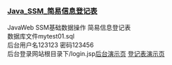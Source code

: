 <a href="http://info.imaidou.xyz/index.jsp"><h3>Java_SSM_简易信息登记表</h3></a>
JavaWeb SSM基础数据操作 简易信息登记表<br>
数据库文件mytest01.sql<br>
后台用户名123123 密码123456<br>
后台登录网站根目录下/login.jsp<a href="http://info.imaidou.xyz/login.jsp">后台演示页</a>
<a href="http://info.imaidou.xyz/index.jsp">登记表演示页</a>

